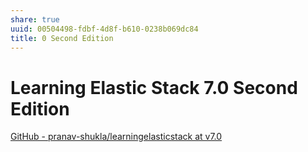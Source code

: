 ```yaml
---
share: true
uuid: 00504498-fdbf-4d8f-b610-0238b069dc84
title: 0 Second Edition
---
```

# Learning Elastic Stack 7.0 Second Edition
[GitHub - pranav-shukla/learningelasticstack at v7.0](https://github.com/pranav-shukla/learningelasticstack/tree/v7.0/)